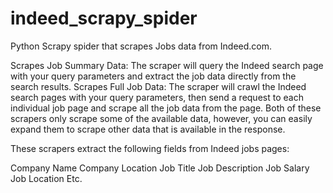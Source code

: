 # indeed_scrapy_spider
Python Scrapy spider that scrapes Jobs data from Indeed.com. 

Scrapes Job Summary Data: The scraper will query the Indeed search page with your query parameters and extract the job data directly from the search results.
Scrapes Full Job Data: The scraper will crawl the Indeed search pages with your query parameters, then send a request to each individual job page and scrape all the job data from the page.
Both of these scrapers only scrape some of the available data, however, you can easily expand them to scrape other data that is available in the response.

These scrapers extract the following fields from Indeed jobs pages:

Company Name
Company Location
Job Title
Job Description
Job Salary
Job Location
Etc.

